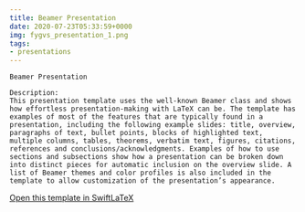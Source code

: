 ```yaml
---
title: Beamer Presentation
date: 2020-07-23T05:33:59+0000
img: fygvs_presentation_1.png
tags:
- presentations
---
```

```
Beamer Presentation

Description:
This presentation template uses the well-known Beamer class and shows how effortless presentation-making with LaTeX can be. The template has examples of most of the features that are typically found in a presentation, including the following example slides: title, overview, paragraphs of text, bullet points, blocks of highlighted text, multiple columns, tables, theorems, verbatim text, figures, citations, references and conclusions/acknowledgments. Examples of how to use sections and subsections show how a presentation can be broken down into distinct pieces for automatic inclusion on the overview slide. A list of Beamer themes and color profiles is also included in the template to allow customization of the presentation’s appearance.
```
[Open this template in SwiftLaTeX](https://www.swiftlatex.com/project.html?import=https://swiftlatex.github.io/LaTeXBoilerPlate/zips/gjcjg_presentation_1.zip)
